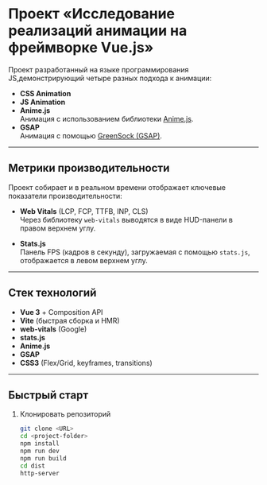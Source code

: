 # Проект «Исследование реализаций анимации на фреймворке Vue.js»

Проект разработанный на языке программирования JS,демонстрирующий четыре разных подхода к анимации:

- **CSS Animation**
- **JS Animation**
- **Anime.js**  
  Анимация с использованием библиотеки [Anime.js](https://animejs.com/).
- **GSAP**  
  Анимация с помощью [GreenSock (GSAP)](https://greensock.com/).

---

## Метрики производительности

Проект собирает и в реальном времени отображает ключевые показатели производительности:

- **Web Vitals** (LCP, FCP, TTFB, INP, CLS)  
  Через библиотеку `web-vitals` выводятся в виде HUD-панели в правом верхнем углу.

- **Stats.js**  
  Панель FPS (кадров в секунду), загружаемая с помощью `stats.js`, отображается в левом верхнем углу.

---

## Стек технологий

- **Vue 3** + Composition API
- **Vite** (быстрая сборка и HMR)
- **web-vitals** (Google)
- **stats.js**
- **Anime.js**
- **GSAP**
- **CSS3** (Flex/Grid, keyframes, transitions)

---

## Быстрый старт

1. Клонировать репозиторий
   ```bash
   git clone <URL>
   cd <project-folder>
   npm install
   npm run dev
   npm run build
   cd dist
   http-server
   ```
